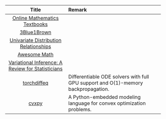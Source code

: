 | Title | Remark |
| :----: | :---- |
| [Online Mathematics Textbooks](http://people.math.gatech.edu/~cain/textbooks/onlinebooks.html)|
|[3Blue1Brown](https://www.youtube.com/channel/UCYO_jab_esuFRV4b17AJtAw)|
|[Univariate Distribution Relationships](http://www.math.wm.edu/~leemis/chart/UDR/UDR.html)|
|[Awesome Math](https://github.com/llSourcell/learn_math_fast)|
|[Variational Inference: A Review for Statisticians](https://arxiv.org/abs/1601.00670)|
|[torchdiffeq](https://github.com/rtqichen/torchdiffeq)|Differentiable ODE solvers with full GPU support and O(1)-memory backpropagation.|
|[cvxpy](https://github.com/cvxpy/cvxpy)|A Python-embedded modeling language for convex optimization problems.|







